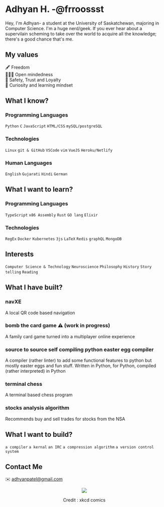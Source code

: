 # Adhyan H. -@frroossst
Hey, I'm Adhyan- a student at the University of Saskatchewan, majoring in Computer Science. I'm a huge nerd/geek. If you ever hear about a supervilain scheming to take over the world to acquire all the knowledge; there's a good chance that's me.

## My values
🖋 Freedom \
🧑‍🤝‍🧑 Open mindedness \
💝 Safety, Trust and Loyalty \
🔎 Curiosity and learning mindset 


## What I know?
### Programming Languages
`Python` `C` `JavaScript` `HTML/CSS` `mySQL/postgreSQL`

### Technologies
`Linux` `git & GitHub` `VSCode` `vim` `VueJS` `Heroku/Netlify`

### Human Languages
`English` `Gujarati` `Hindi` `German`

## What I want to learn?
### Programming Languages
`TypeScript` `x86 Assembly` `Rust` `GO lang` `Elixir`
### Technologies
`RegEx` `Docker` `Kubernetes` `3js` `LaTeX` `Redis` `graphQL` `MongoDB`

## Interests
`Computer Science & Technology` `Neuroscience` `Philosophy` `History` `Story telling` `Reading`

## What I have built?
### navXE
  A local QR code based navigation

### bomb the card game :warning: (work in progress) 
  A family card game turned into a multiplayer online experience

### source to source self compiling python easter egg compiler
  A compiler (rather linter) to add some functional features to python but mostly easter eggs and fun stuff.
  Written in Python, for Python, compiled (rather interpreted) in Python

### terminal chess
  A terminal based chess program
  
### stocks analysis algorithm
  Recommends buy and sell trades for stocks from the NSA

## What I want to build?

`a compiler` `a kernal` `an IRC` `a compression algorithm` `a version control system`


## Contact Me
✉️ adhyanpatel@gmail.com 
<!--🌐 [My Personal Website](https://frroossst.github.io/resume/)-->

<p align="center">
  <img src="https://frroossst.github.io/resume/coding.png">
  <center>
    <p>Credit : xkcd comics</p>
  </center>
</p>

<!---
frroossst/frroossst is a ✨ special ✨ repository because its `README.md` (this file) appears on your GitHub profile.
You can click the Preview link to take a look at your changes.
--->

